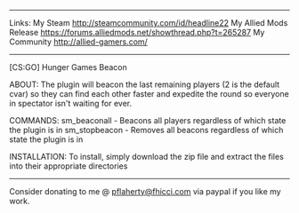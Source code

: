 ------------------------------------------------------------------------------
Links:
My Steam
http://steamcommunity.com/id/headline22
My Allied Mods Release
https://forums.alliedmods.net/showthread.php?t=265287
My Community
http://allied-gamers.com/

-------------------------------------------------------------------------------
[CS:GO] Hunger Games Beacon

ABOUT:
The plugin will beacon the last remaining players (2 is the default cvar) so they can find each other faster and expedite the round so everyone in spectator isn't waiting for ever. 

COMMANDS: 
sm_beaconall - Beacons all players regardless of which state the plugin is in
sm_stopbeacon - Removes all beacons regardless of which state the plugin is in

INSTALLATION:
To install, simply download the zip file and extract the files into their appropriate directories

-------------------------------------------------------------------------------

Consider donating to me @ pflaherty@fhicci.com via paypal if you like my work.
